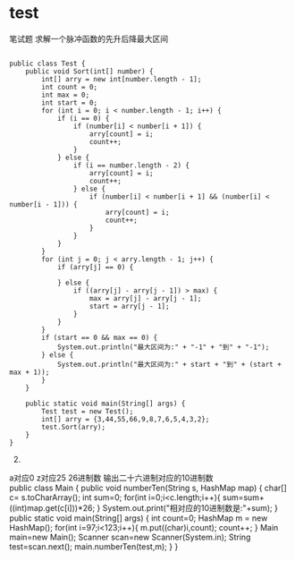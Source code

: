 # test
笔试题
求解一个脉冲函数的先升后降最大区间
<pre><code>
public class Test {
    public void Sort(int[] number) {
        int[] arry = new int[number.length - 1];
        int count = 0;
        int max = 0;
        int start = 0;
        for (int i = 0; i < number.length - 1; i++) {
            if (i == 0) {
                if (number[i] < number[i + 1]) {
                    arry[count] = i;
                    count++;
                }
            } else {
                if (i == number.length - 2) {
                    arry[count] = i;
                    count++;
                } else {
                    if (number[i] < number[i + 1] && (number[i] < number[i - 1])) {
                        arry[count] = i;
                        count++;
                    }
                }
            }
        }
        for (int j = 0; j < arry.length - 1; j++) {
            if (arry[j] == 0) {

            } else {
                if ((arry[j] - arry[j - 1]) > max) {
                    max = arry[j] - arry[j - 1];
                    start = arry[j - 1];
                }
            }
        }
        if (start == 0 && max == 0) {
            System.out.println("最大区间为:" + "-1" + "到" + "-1");
        } else {
            System.out.println("最大区间为:" + start + "到" + (start + max + 1));
        }
    }

    public static void main(String[] args) {
        Test test = new Test();
        int[] arry = {3,44,55,66,9,8,7,6,5,4,3,2};
        test.Sort(arry);
    }
}
</code></pre>
2.
a对应0 z对应25 26进制数  输出二十六进制对应的10进制数<br/>
    public class Main {
    public void numberTen(String s, HashMap map) {
        char[] c= s.toCharArray();
        int sum=0;
        for(int i=0;i<c.length;i++){
            sum=sum+((int)map.get(c[i]))*26;
        }
        System.out.print("相对应的10进制数是:"+sum);
    }
    public static void main(String[] args) {
        int count=0;
        HashMap m = new HashMap();
        for(int i=97;i<123;i++){
            m.put((char)i,count);
            count++;
        }
        Main main=new Main();
        Scanner scan=new Scanner(System.in);
        String test=scan.next();
        main.numberTen(test,m);
        }
        }
